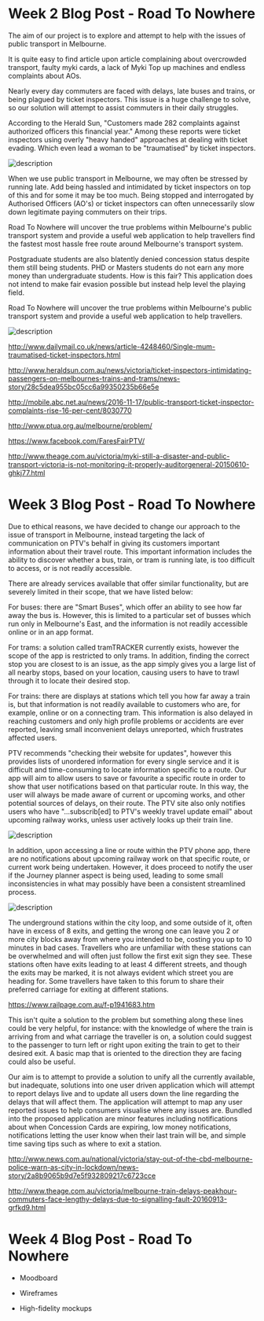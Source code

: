  
#    Week 2 Blog Post - Road To Nowhere
 
The aim of our project is to explore and attempt to help with the issues of public transport in Melbourne.

It is quite easy to find article upon article complaining about overcrowded transport, faulty myki cards, a lack of Myki Top up machines and endless complaints about AOs.

Nearly every day commuters are faced with delays, late buses and trains, or being plagued by ticket inspectors. This issue is a huge challenge to solve, so our solution will attempt to assist commuters in their daily struggles.

According to the Herald Sun, "Customers made 282 complaints against authorized officers this financial year." Among these reports were ticket inspectors using overly "heavy handed" approaches at dealing with ticket evading. Which even lead a woman to be "traumatised" by ticket inspectors.

![description](images/blog/week2/heavyhanded.jpg)

When we use public transport in Melbourne, we may often be stressed by running late. Add being hassled and intimidated by ticket inspectors on top of this and for some it may be too much. Being stopped and interrogated by Authorised Officers (AO's) or ticket inspectors can often unnecessarily slow down legitimate paying commuters on their trips.


Road To Nowhere will uncover the true problems within Melbourne's public transport system and provide a useful web application to help travellers find the fastest most hassle free route around Melbourne's transport system.

Postgraduate students are also blatently denied concession status despite them still being students. PHD or Masters students do not earn any more money than undergraduate students. How is this fair? This application does not intend to make fair evasion possible but instead help level the playing field.

Road To Nowhere will uncover the true problems within Melbourne's public transport system and provide a useful web application to help travellers.

![description](images/blog/week2/mindmap.jpg)


http://www.dailymail.co.uk/news/article-4248460/Single-mum-traumatised-ticket-inspectors.html

http://www.heraldsun.com.au/news/victoria/ticket-inspectors-intimidating-passengers-on-melbournes-trains-and-trams/news-story/28c5dea955bc05cc6a99350235b66e5e

http://mobile.abc.net.au/news/2016-11-17/public-transport-ticket-inspector-complaints-rise-16-per-cent/8030770

http://www.ptua.org.au/melbourne/problem/

https://www.facebook.com/FaresFairPTV/

http://www.theage.com.au/victoria/myki-still-a-disaster-and-public-transport-victoria-is-not-monitoring-it-properly-auditorgeneral-20150610-ghkj77.html

#    Week 3 Blog Post - Road To Nowhere

Due to ethical reasons, we have decided to change our approach to the issue of transport in Melbourne, instead targeting the lack of communication on PTV's behalf in giving its customers important information about their travel route. This important information includes the ability to discover whether a bus, train, or tram is running late, is too difficult to access, or is not readily accessible.

There are already services available that offer similar functionality, but are severely limited in their scope, that we have listed below:

For buses: there are "Smart Buses", which offer an ability to see how far away the bus is. However, this is limited to a particular set of busses which run only in Melbourne's East, and the information is not readily accessible online or in an app format.

For trams: a solution called tramTRACKER currently exists, however the scope of the app is restricted to only trams. In addition, finding the correct stop you are closest to is an issue, as the app simply gives you a large list of all nearby stops, based on your location, causing users to have to trawl through it to locate their desired stop.

For trains: there are displays at stations which tell you how far away a train is, but that information is not readily available to customers who are, for example, online or on a connecting tram. This information is also delayed in reaching customers and only high profile problems or accidents are ever reported, leaving small inconvenient delays unreported, which frustrates affected users.

PTV recommends "checking their website for updates", however this provides lists of unordered information for every single service and it is difficult and time-consuming to locate information specific to a route. Our app will aim to allow users to save or favourite a specific route in order to show that user notifications based on that particular route. In this way, the user will always be made aware of current or upcoming works, and other potential sources of delays, on their route. The PTV site also only notifies users who have "...subscrib[ed] to PTV's weekly travel update email" about upcoming railway works, unless user actively looks up their train line.

![description](images/blog/week3/Bus%20Delays.PNG)

In addition, upon accessing a line or route within the PTV phone app, there are no notifications about upcoming railway work on that specific route, or current work being undertaken. However, it does proceed to notify the user if the Journey planner aspect is being used, leading to some small inconsistencies in what may possibly have been a consistent streamlined process.

![description](images/blog/week3/No%20notification.png)

The underground stations within the city loop, and some outside of it, often have in excess of 8 exits, and getting the wrong one can leave you 2 or more city blocks away from where you intended to be, costing you up to 10 minutes in bad cases. Travellers who are unfamiliar with these stations can be overwhelmed and will often just follow the first exit sign they see. These stations often have exits leading to at least 4 different streets, and though the exits may be marked, it is not always evident which street you are heading for. Some travellers have taken to this forum to share their preferred carriage for exiting at different stations. 

https://www.railpage.com.au/f-p1941683.htm

This isn't quite a solution to the problem but something along these lines could be very helpful, for instance: with the knowledge of where the train is arriving from and what carriage the traveller is on, a solution could suggest to the passenger to turn left or right upon exiting the train to get to their desired exit. A basic map that is oriented to the direction they are facing could also be useful. 


Our aim is to attempt to provide a solution to unify all the currently available, but inadequate, solutions into one user driven application which will attempt to report delays live and to update all users down the line regarding the delays that will affect them. The application will attempt to map any user reported issues to help consumers visualise where any issues are. Bundled into the proposed application are minor features including notifications about when Concession Cards are expiring, low money notifications, notifications letting the user know when their last train will be, and simple time saving tips such as where to exit a station.

http://www.news.com.au/national/victoria/stay-out-of-the-cbd-melbourne-police-warn-as-city-in-lockdown/news-story/2a8b9065b9d7e5f932809217c6723cce

http://www.theage.com.au/victoria/melbourne-train-delays-peakhour-commuters-face-lengthy-delays-due-to-signalling-fault-20160913-grfkd9.html


#    Week 4 Blog Post - Road To Nowhere
 
- Moodboard

- Wireframes

- High-fidelity mockups
